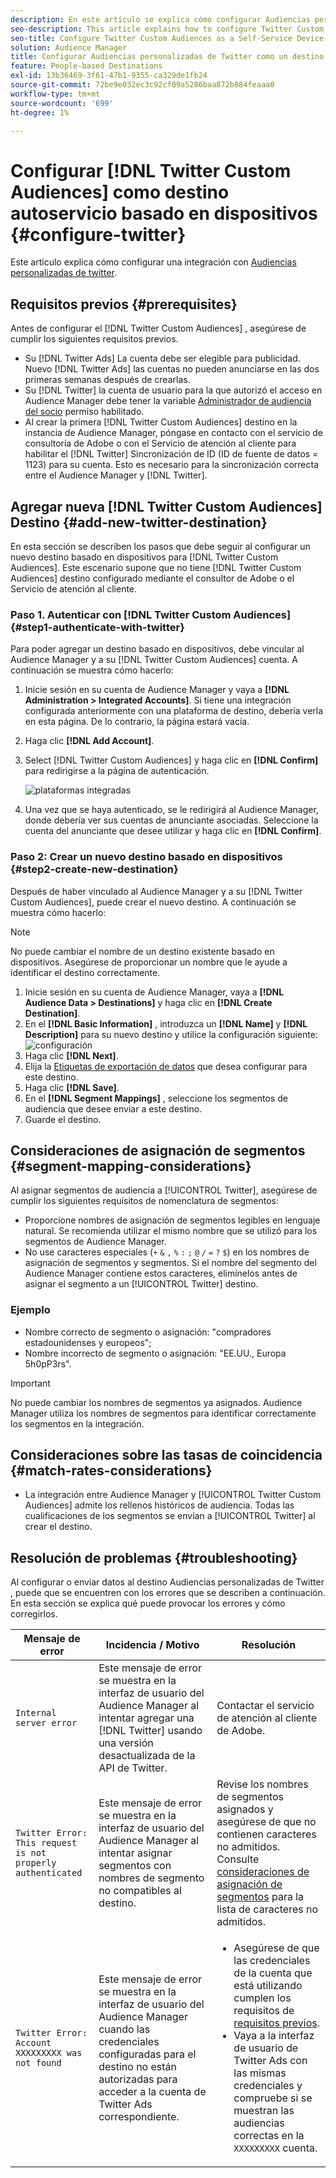 ```yaml
---
description: En este artículo se explica cómo configurar Audiencias personalizadas de Twitter para integraciones nuevas y existentes.
seo-description: This article explains how to configure Twitter Custom Audiences for both new and existing integrations.
seo-title: Configure Twitter Custom Audiences as a Self-Service Device-Based Destination
solution: Audience Manager
title: Configurar Audiencias personalizadas de Twitter como un destino basado en dispositivos de autoservicio
feature: People-based Destinations
exl-id: 13b36469-3f61-47b1-9355-ca329de1fb24
source-git-commit: 72be9e032ec3c92cf09a5286baa872b884feaaa0
workflow-type: tm+mt
source-wordcount: '699'
ht-degree: 1%

---
```


# Configurar [!DNL Twitter Custom Audiences] como destino autoservicio basado en dispositivos {#configure-twitter}

Este artículo explica cómo configurar una integración con [Audiencias personalizadas de twitter](https://business.twitter.com/en/help/campaign-setup/campaign-targeting/custom-audiences.html).

## Requisitos previos {#prerequisites}

Antes de configurar el [!DNL Twitter Custom Audiences] , asegúrese de cumplir los siguientes requisitos previos.

* Su [!DNL Twitter Ads] La cuenta debe ser elegible para publicidad. Nuevo [!DNL Twitter Ads] las cuentas no pueden anunciarse en las dos primeras semanas después de crearlas.
* Su [!DNL Twitter] la cuenta de usuario para la que autorizó el acceso en Audience Manager debe tener la variable [Administrador de audiencia del socio](https://business.twitter.com/en/help/troubleshooting/multi-user-login-faq.html#accesslevels) permiso habilitado.
* Al crear la primera [!DNL Twitter Custom Audiences] destino en la instancia de Audience Manager, póngase en contacto con el servicio de consultoría de Adobe o con el Servicio de atención al cliente para habilitar el [!DNL Twitter] Sincronización de ID (ID de fuente de datos = 1123) para su cuenta. Esto es necesario para la sincronización correcta entre el Audience Manager y [!DNL Twitter].

## Agregar nueva [!DNL Twitter Custom Audiences] Destino {#add-new-twitter-destination}

En esta sección se describen los pasos que debe seguir al configurar un nuevo destino basado en dispositivos para [!DNL Twitter Custom Audiences]. Este escenario supone que no tiene [!DNL Twitter Custom Audiences] destino configurado mediante el consultor de Adobe o el Servicio de atención al cliente.

### Paso 1. Autenticar con [!DNL Twitter Custom Audiences] {#step1-authenticate-with-twitter}

Para poder agregar un destino basado en dispositivos, debe vincular al Audience Manager y a su [!DNL Twitter Custom Audiences] cuenta. A continuación se muestra cómo hacerlo:

1. Inicie sesión en su cuenta de Audience Manager y vaya a **[!DNL Administration > Integrated Accounts]**. Si tiene una integración configurada anteriormente con una plataforma de destino, debería verla en esta página. De lo contrario, la página estará vacía.
1. Haga clic **[!DNL Add Account]**.
1. Select [!DNL Twitter Custom Audiences] y haga clic en **[!DNL Confirm]** para redirigirse a la página de autenticación.

   ![plataformas integradas](assets/dbd-integrated-platforms.png)

1. Una vez que se haya autenticado, se le redirigirá al Audience Manager, donde debería ver sus cuentas de anunciante asociadas. Seleccione la cuenta del anunciante que desee utilizar y haga clic en **[!DNL Confirm]**.

### Paso 2: Crear un nuevo destino basado en dispositivos {#step2-create-new-destination}

Después de haber vinculado al Audience Manager y a su [!DNL Twitter Custom Audiences], puede crear el nuevo destino. A continuación se muestra cómo hacerlo:

>[!NOTE]
>
>No puede cambiar el nombre de un destino existente basado en dispositivos. Asegúrese de proporcionar un nombre que le ayude a identificar el destino correctamente.

1. Inicie sesión en su cuenta de Audience Manager, vaya a **[!DNL Audience Data > Destinations]** y haga clic en **[!DNL Create Destination]**.
1. En el **[!DNL Basic Information]** , introduzca un **[!DNL Name]** y **[!DNL Description]** para su nuevo destino y utilice la configuración siguiente: ![configuración](assets/dbd-new-basic.png)
1. Haga clic **[!DNL Next]**.
1. Elija la [Etiquetas de exportación de datos](/help/using/features/data-export-controls.md#controls-labels) que desea configurar para este destino.
1. Haga clic **[!DNL Save]**.
1. En el **[!DNL Segment Mappings]** , seleccione los segmentos de audiencia que desee enviar a este destino.
1. Guarde el destino.

## Consideraciones de asignación de segmentos {#segment-mapping-considerations}

Al asignar segmentos de audiencia a [!UICONTROL Twitter], asegúrese de cumplir los siguientes requisitos de nomenclatura de segmentos:

* Proporcione nombres de asignación de segmentos legibles en lenguaje natural. Se recomienda utilizar el mismo nombre que se utilizó para los segmentos de Audience Manager.
* No use caracteres especiales (`+` `&` `,` `%` `:` `;` `@` `/` `=` `?` `$`) en los nombres de asignación de segmentos y segmentos. Si el nombre del segmento del Audience Manager contiene estos caracteres, elimínelos antes de asignar el segmento a un [!UICONTROL Twitter] destino.

### Ejemplo

* Nombre correcto de segmento o asignación: &quot;compradores estadounidenses y europeos&quot;;
* Nombre incorrecto de segmento o asignación: &quot;EE.UU., Europa 5h0pP3rs&quot;.

>[!IMPORTANT]
>
>No puede cambiar los nombres de segmentos ya asignados. Audience Manager utiliza los nombres de segmentos para identificar correctamente los segmentos en la integración.

## Consideraciones sobre las tasas de coincidencia {#match-rates-considerations}

* La integración entre Audience Manager y [!UICONTROL Twitter Custom Audiences] admite los rellenos históricos de audiencia. Todas las cualificaciones de los segmentos se envían a [!UICONTROL Twitter] al crear el destino.

## Resolución de problemas {#troubleshooting}

Al configurar o enviar datos al destino Audiencias personalizadas de Twitter , puede que se encuentren con los errores que se describen a continuación. En esta sección se explica qué puede provocar los errores y cómo corregirlos.

| Mensaje de error | Incidencia / Motivo | Resolución |
|---|---|---|
| `Internal server error` | Este mensaje de error se muestra en la interfaz de usuario del Audience Manager al intentar agregar una [!DNL Twitter] usando una versión desactualizada de la API de Twitter. | Contactar el servicio de atención al cliente de Adobe. |
| `Twitter Error: This request is not properly authenticated` | Este mensaje de error se muestra en la interfaz de usuario del Audience Manager al intentar asignar segmentos con nombres de segmento no compatibles al destino. | Revise los nombres de segmentos asignados y asegúrese de que no contienen caracteres no admitidos. Consulte [consideraciones de asignación de segmentos](#segment-mapping-considerations) para la lista de caracteres no admitidos. |
| `Twitter Error: Account XXXXXXXXX was not found` | Este mensaje de error se muestra en la interfaz de usuario del Audience Manager cuando las credenciales configuradas para el destino no están autorizadas para acceder a la cuenta de Twitter Ads correspondiente. | <ul><li>Asegúrese de que las credenciales de la cuenta que está utilizando cumplen los requisitos de [requisitos previos](#prerequisites).</li><li>Vaya a la interfaz de usuario de Twitter Ads con las mismas credenciales y compruebe si se muestran las audiencias correctas en la `XXXXXXXXX` cuenta. </li></ul> |